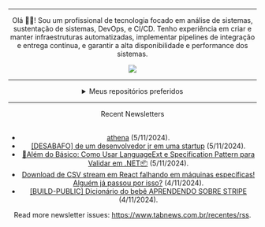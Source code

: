 <div align="center">
<hr>
<p>Olá 👋🏾! Sou um profissional de tecnologia focado em análise de sistemas, sustentação de sistemas, DevOps, e CI/CD. Tenho experiência em criar e manter infraestruturas automatizadas, implementar pipelines de integração e entrega contínua, e garantir a alta disponibilidade e performance dos sistemas.</p>
  <img src="https://media.giphy.com/media/yAGIvCiwPJn5C/giphy.gif">
<hr>
  <details>
  <summary>Meus repositórios preferidos</summary>
  <br />
  Alguns dos meus melhores repositórios:
  <br />
<br />
  <ul><li><a href=https://github.com/KubeNerd/aluratube target="_blank" rel="noopener noreferrer">KubeNerd/aluratube</a> (<b>0</b> ✨ and <b>0</b> 🍴): Aluratube - Desenvolvido durante a imersão React da Alura no final de 2022</li><li><a href=https://github.com/KubeNerd/nlw-ia target="_blank" rel="noopener noreferrer">KubeNerd/nlw-ia</a> (<b>0</b> ✨ and <b>0</b> 🍴): Projeto desenvolvido durante a NLW IA - Usando a API da OPENAI</li><li><a href=https://github.com/KubeNerd/nlw-journey-ia target="_blank" rel="noopener noreferrer">KubeNerd/nlw-journey-ia</a> (<b>0</b> ✨ and <b>0</b> 🍴): NLW IA - Agent de viagens usando python + langchain + GPT</li>
<li>More coming soon :).</li>
</ul>
  </details>
  <hr/>
    <summary>Recent Newsletters</summary>
  <br />
  <ul>
    <li><a href=https://www.tabnews.com.br/henrimart/athena target="_blank" rel="noopener noreferrer">athena</a> (5/11/2024).</li><li><a href=https://www.tabnews.com.br/carlosjr232/desabafo-de-um-desenvolvedor-jr-em-uma-startup target="_blank" rel="noopener noreferrer">[DESABAFO] de um desenvolvedor jr em uma startup</a> (5/11/2024).</li><li><a href=https://www.tabnews.com.br/rcarubbi/validacao-em-net-com-languageext-e-o-specification-pattern target="_blank" rel="noopener noreferrer">📜Além do Básico: Como Usar LanguageExt e Specification Pattern para Validar em .NET📦</a> (5/11/2024).</li><li><a href=https://www.tabnews.com.br/dauz/download-de-csv-stream-em-react-falhando-em-maquinas-especificas-alguem-ja-passou-por-isso target="_blank" rel="noopener noreferrer">Download de CSV stream em React falhando em máquinas específicas! Alguém já passou por isso?</a> (4/11/2024).</li><li><a href=https://www.tabnews.com.br/Andreldev/build-public-dicionario-do-bebe-aprendendo-sobre-stripe target="_blank" rel="noopener noreferrer">[BUILD-PUBLIC] Dicionário do bebê APRENDENDO SOBRE STRIPE</a> (4/11/2024).</li>
  </ul>
<p>Read more newsletter issues: <a href="https://www.tabnews.com.br/recentes/rss">https://www.tabnews.com.br/recentes/rss</a>.</p>
  </details>
